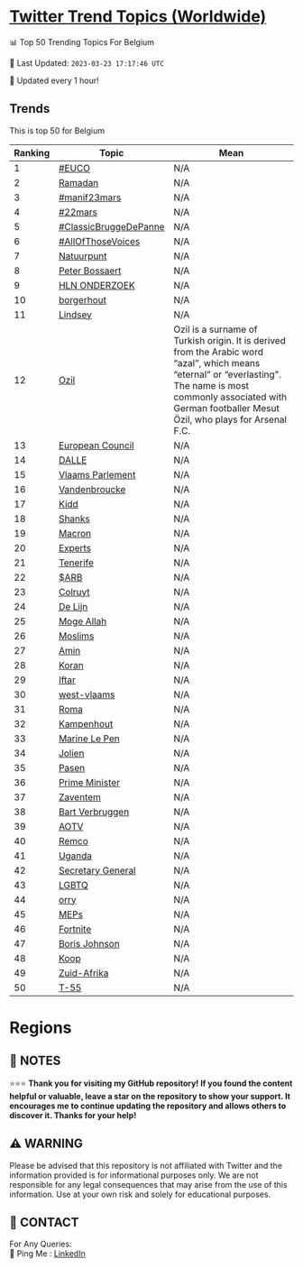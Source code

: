 [Twitter Trend Topics (Worldwide)](https://github.com/ErcinDedeoglu/Twitter-Trend-Topics)
==========


📊 Top 50 Trending Topics For Belgium

📆 Last Updated: `2023-03-23 17:17:46 UTC`

🔧 Updated every 1 hour!


## Trends

This is top 50 for Belgium

| Ranking | Topic | Mean |
| ------- | ------------ | ------------ |
| 1 | [#EUCO](http://twitter.com/search?q=%23EUCO) | N/A |
| 2 | [Ramadan](http://twitter.com/search?q=Ramadan) | N/A |
| 3 | [#manif23mars](http://twitter.com/search?q=%23manif23mars) | N/A |
| 4 | [#22mars](http://twitter.com/search?q=%2322mars) | N/A |
| 5 | [#ClassicBruggeDePanne](http://twitter.com/search?q=%23ClassicBruggeDePanne) | N/A |
| 6 | [#AllOfThoseVoices](http://twitter.com/search?q=%23AllOfThoseVoices) | N/A |
| 7 | [Natuurpunt](http://twitter.com/search?q=Natuurpunt) | N/A |
| 8 | [Peter Bossaert](http://twitter.com/search?q=Peter+Bossaert) | N/A |
| 9 | [HLN ONDERZOEK](http://twitter.com/search?q=HLN+ONDERZOEK) | N/A |
| 10 | [borgerhout](http://twitter.com/search?q=borgerhout) | N/A |
| 11 | [Lindsey](http://twitter.com/search?q=Lindsey) | N/A |
| 12 | [Ozil](http://twitter.com/search?q=Ozil) | Ozil is a surname of Turkish origin. It is derived from the Arabic word “azal”, which means “eternal” or “everlasting”. The name is most commonly associated with German footballer Mesut Özil, who plays for Arsenal F.C. |
| 13 | [European Council](http://twitter.com/search?q=European+Council) | N/A |
| 14 | [DALLE](http://twitter.com/search?q=DALLE) | N/A |
| 15 | [Vlaams Parlement](http://twitter.com/search?q=Vlaams+Parlement) | N/A |
| 16 | [Vandenbroucke](http://twitter.com/search?q=Vandenbroucke) | N/A |
| 17 | [Kidd](http://twitter.com/search?q=Kidd) | N/A |
| 18 | [Shanks](http://twitter.com/search?q=Shanks) | N/A |
| 19 | [Macron](http://twitter.com/search?q=Macron) | N/A |
| 20 | [Experts](http://twitter.com/search?q=Experts) | N/A |
| 21 | [Tenerife](http://twitter.com/search?q=Tenerife) | N/A |
| 22 | [$ARB](http://twitter.com/search?q=%24ARB) | N/A |
| 23 | [Colruyt](http://twitter.com/search?q=Colruyt) | N/A |
| 24 | [De Lijn](http://twitter.com/search?q=De+Lijn) | N/A |
| 25 | [Moge Allah](http://twitter.com/search?q=Moge+Allah) | N/A |
| 26 | [Moslims](http://twitter.com/search?q=Moslims) | N/A |
| 27 | [Amin](http://twitter.com/search?q=Amin) | N/A |
| 28 | [Koran](http://twitter.com/search?q=Koran) | N/A |
| 29 | [Iftar](http://twitter.com/search?q=Iftar) | N/A |
| 30 | [west-vlaams](http://twitter.com/search?q=west-vlaams) | N/A |
| 31 | [Roma](http://twitter.com/search?q=Roma) | N/A |
| 32 | [Kampenhout](http://twitter.com/search?q=Kampenhout) | N/A |
| 33 | [Marine Le Pen](http://twitter.com/search?q=Marine+Le+Pen) | N/A |
| 34 | [Jolien](http://twitter.com/search?q=Jolien) | N/A |
| 35 | [Pasen](http://twitter.com/search?q=Pasen) | N/A |
| 36 | [Prime Minister](http://twitter.com/search?q=Prime+Minister) | N/A |
| 37 | [Zaventem](http://twitter.com/search?q=Zaventem) | N/A |
| 38 | [Bart Verbruggen](http://twitter.com/search?q=Bart+Verbruggen) | N/A |
| 39 | [AOTV](http://twitter.com/search?q=AOTV) | N/A |
| 40 | [Remco](http://twitter.com/search?q=Remco) | N/A |
| 41 | [Uganda](http://twitter.com/search?q=Uganda) | N/A |
| 42 | [Secretary General](http://twitter.com/search?q=Secretary+General) | N/A |
| 43 | [LGBTQ](http://twitter.com/search?q=LGBTQ) | N/A |
| 44 | [orry](http://twitter.com/search?q=orry) | N/A |
| 45 | [MEPs](http://twitter.com/search?q=MEPs) | N/A |
| 46 | [Fortnite](http://twitter.com/search?q=Fortnite) | N/A |
| 47 | [Boris Johnson](http://twitter.com/search?q=Boris+Johnson) | N/A |
| 48 | [Koop](http://twitter.com/search?q=Koop) | N/A |
| 49 | [Zuid-Afrika](http://twitter.com/search?q=Zuid-Afrika) | N/A |
| 50 | [T-55](http://twitter.com/search?q=T-55) | N/A |



# Regions




## 📝 NOTES

⭐⭐⭐ **Thank you for visiting my GitHub repository! If you found the content helpful or valuable, leave a star on the repository to show your support. It encourages me to continue updating the repository and allows others to discover it. Thanks for your help!**


## ⚠️ WARNING

Please be advised that this repository is not affiliated with Twitter and the information provided is for informational purposes only. We are not responsible for any legal consequences that may arise from the use of this information. Use at your own risk and solely for educational purposes.


## 📨 CONTACT

 For Any Queries:  
            🏓 Ping Me : [LinkedIn](https://www.linkedin.com/in/ercindedeoglu/)
